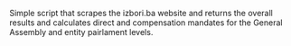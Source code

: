 Simple script that scrapes the izbori.ba website and returns the overall results and calculates direct and compensation mandates for the General Assembly and entity pairlament levels.